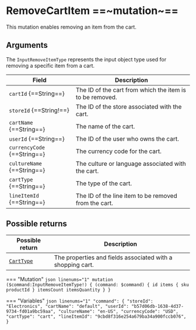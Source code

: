# RemoveCartItem ==~mutation~==

This mutation enables removing an item from the cart.

## Arguments

The `InputRemoveItemType` represents the input object type used for removing a specific item from a cart.

| Field                          | Description                                                        |
|-----------------------------------|--------------------------------------------------------------------|
| `cartId` {==String==}             | The ID of the cart from which the item is to be removed.               |
| `storeId` {==String!==}           | The ID of the store associated with the cart.                         |
| `cartName` {==String==}         | The name of the cart.                                                |
| `userId` {==String==}           | The ID of the user who owns the cart.                                 |
| `currencyCode` {==String==}     | The currency code for the cart.                                      |
| `cultureName` {==String==}      | The culture or language associated with the cart.                     |
| `cartType` {==String==}         | The type of the cart.                                                |
| `lineItemId` {==String==}       | The ID of the line item to be removed from the cart.                  |

## Possible returns

| Possible return                                          	| Description                                                 	|
|---------------------------------------------------------	|------------------------------------------------------------	|
| [`CartType`](../objects/cart-type.md)                   	|  The properties and fields associated with a shopping cart.  	|


=== "Mutation"
    ```json linenums="1"
    mutation ($command:InputRemoveItemType!)
    {
        (command: $command)
        {
            id
            items
            {
                sku
                productId
            }
            itemsCount
            itemsQuantity
        }
    }
    ```

=== "Variables"
    ```json linenums="1"
    "command": {
        "storeId": "Electronics",
        "cartName": "default",
        "userId": "b57d06db-1638-4d37-9734-fd01a9bc59aa",
        "cultureName": "en-US",
        "currencyCode": "USD",
        "cartType": "cart",
        "lineItemId": "9cbd8f316e254a679ba34a900fccb076",
    }
    ```